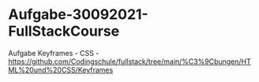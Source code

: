 # Aufgabe-30092021-FullStackCourse
Aufgabe Keyframes - CSS - https://github.com/Codingschule/fullstack/tree/main/%C3%9Cbungen/HTML%20und%20CSS/Keyframes
